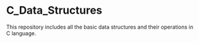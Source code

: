 # C_Data_Structures
This repository includes all the basic data structures and their operations in C language.
